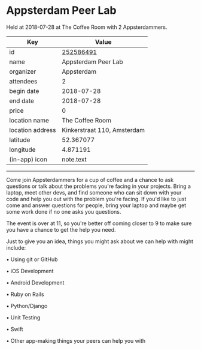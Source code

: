 # Appsterdam Peer Lab
Held at 2018-07-28 at The Coffee Room with 2 Appsterdammers.
        
|Key|Value
|---|---|
|id|[252586491](https://www.meetup.com/appsterdam/events/252586491/)|
|name|Appsterdam Peer Lab|
|organizer|Appsterdam|
|attendees|2|
|begin date|2018-07-28|
|end date|2018-07-28|
|price|0|
|location name|The Coffee Room|
|location address|Kinkerstraat 110, Amsterdam|
|latitude|52.367077|
|longitude|4.871191|
|(in-app) icon|note.text|

---

Come join Appsterdammers for a cup of coffee and a chance to ask questions or talk about the problems you're facing in your projects. Bring a laptop, meet other devs, and find someone who can sit down with your code and help you out with the problem you're facing. If you'd like to just come and answer questions for people, bring your laptop and maybe get some work done if no one asks you questions.

The event is over at 11, so you're better off coming closer to 9 to make sure you have a chance to get the help you need.

Just to give you an idea, things you might ask about we can help with might include:

• Using git or GitHub

• iOS Development

• Android Development

• Ruby on Rails

• Python/Django

• Unit Testing

• Swift

• Other app-making things your peers can help you with


